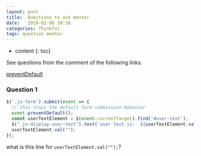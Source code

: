 ```yaml
---
layout: post
title:  Questions to ask mentor
date:   2019-02-06 10:38
categories: Thinkful
tags: question memtor
---
```


* content
{: toc}

See questions from the comment of the following links.

[preventDefault](https://repl.it/@JizongL/eventpreventDefault-demo-jQuery-1)



### Question 1

```javascript
$('.js-form').submit(event => {
  // this stops the default form submission behavior
  event.preventDefault();
  const userTextElement = $(event.currentTarget).find('#user-text');
  $(".js-display-user-text").text(`user text is:  ${userTextElement.val()}`);
  userTextElement.val("");
});
```

what is this line for `userTextElement.val("");`?
